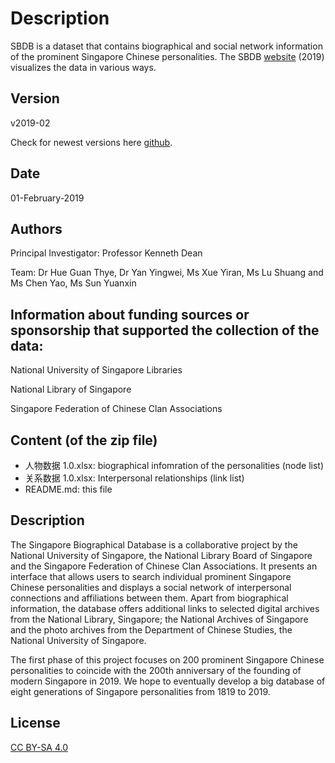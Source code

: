 # Description
SBDB is a dataset that contains biographical and social network information of the prominent Singapore Chinese personalities.
The SBDB [website](http://shgis.nus.edu.sg/sbdb/) (2019) visualizes the data in various ways.


## Version

v2019-02

Check for newest versions here [github](https://github.com/chsshgis/Singapore-Biographical-Database.git).

## Date

01-February-2019

## Authors


Principal Investigator: Professor Kenneth Dean

Team: Dr Hue Guan Thye, Dr Yan Yingwei, Ms Xue Yiran, Ms Lu Shuang and Ms Chen Yao, Ms Sun Yuanxin

## Information about funding sources or sponsorship that supported the collection of the data:


National University of Singapore Libraries

National Library of Singapore

Singapore Federation of Chinese Clan Associations


## Content (of the zip file)

- 人物数据 1.0.xlsx: biographical infomration of the personalities (node list)
- 关系数据 1.0.xlsx: Interpersonal relationships (link list)
- README.md: this file


## Description

The Singapore Biographical Database is a collaborative project by the National University of Singapore, the National Library Board of Singapore and the Singapore Federation of Chinese Clan Associations. It presents an interface that allows users to search individual prominent Singapore Chinese personalities and displays a social network of interpersonal connections and affiliations between them. Apart from biographical information, the database offers additional links to selected digital archives from the National Library, Singapore; the National Archives of Singapore and the photo archives from the Department of Chinese Studies, the National University of Singapore.


The first phase of this project focuses on 200 prominent Singapore Chinese personalities to coincide with the 200th anniversary of the founding of modern Singapore in 2019. We hope to eventually develop a big database of eight generations of Singapore personalities from 1819 to 2019.


## License
[CC BY-SA 4.0](https://creativecommons.org/licenses/by-sa/4.0/)
